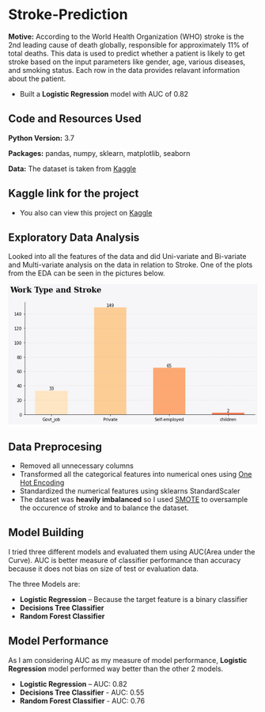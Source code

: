 # Stroke-Prediction

**Motive:** According to the World Health Organization (WHO) stroke is the 2nd leading cause of death globally, responsible for approximately 11% of total deaths. This data is used to predict whether a patient is likely to get stroke based on the input parameters like gender, age, various diseases, and smoking status. Each row in the data provides relavant information about the patient.
* Built a **Logistic Regression** model with AUC of 0.82

## Code and Resources Used 
**Python Version:** 3.7  

**Packages:** pandas, numpy, sklearn, matplotlib, seaborn

**Data:** The dataset is taken from [Kaggle](https://www.kaggle.com/fedesoriano/stroke-prediction-dataset)

## Kaggle link for the project
* You also can view this project on [Kaggle](https://www.kaggle.com/ruthvikpvs/stroke-data-analysis-and-prediction)

## Exploratory Data Analysis
Looked into all the features of the data and did Uni-variate and Bi-variate and Multi-variate analysis on the data in relation to Stroke. One of the plots from the EDA can be seen in the pictures below.

![alt text](https://github.com/ricky1435/Stroke-Prediction/blob/main/Work%20type%20and%20stroke.png "Relation between Work type and Stroke Occurence")

## Data Preprocesing
* Removed all unnecessary columns
* Transformed all the categorical features into numerical ones using [One Hot Encoding](https://scikit-learn.org/stable/modules/generated/sklearn.preprocessing.OneHotEncoder.html)
* Standardized the numerical features using sklearns StandardScaler
* The dataset was **heavily imbalanced** so I used [SMOTE](https://machinelearningmastery.com/smote-oversampling-for-imbalanced-classification/) to oversample the occurence of stroke and to balance the dataset.

## Model Building

I tried three different models and evaluated them using AUC(Area under the Curve). AUC is better measure of classifier performance than accuracy because it does not bias on size of test or evaluation data.

The three Models are:
*	**Logistic Regression** – Because the target feature is a binary classifier
* **Decisions Tree Classifier**
* **Random Forest Classifier**

## Model Performance
As I am considering AUC as my measure of model performance, **Logistic Regression** model performed way better than the other 2 models.

*	**Logistic Regression** – AUC: 0.82
* **Decisions Tree Classifier** - AUC: 0.55
* **Random Forest Classifier** - AUC: 0.76

